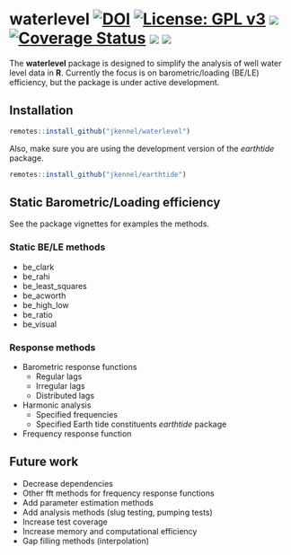 
waterlevel [![DOI](https://zenodo.org/badge/186485037.svg)](https://zenodo.org/badge/latestdoi/186485037) [![License: GPL v3](https://img.shields.io/badge/License-GPLv3-blue.svg)](https://www.gnu.org/licenses/gpl-3.0) [![](https://travis-ci.org/jkennel/waterlevel.svg?branch=master)](https://travis-ci.org/jkennel/waterlevel) [![Coverage Status](https://img.shields.io/codecov/c/github/jkennel/waterlevel/master.svg)](https://codecov.io/github/jkennel/waterlevel?branch=master) [![](https://www.r-pkg.org/badges/version/waterlevel?color=green)](https://cran.r-project.org/package=waterlevel) [![](http://cranlogs.r-pkg.org/badges/grand-total/waterlevel?color=green)](https://cran.r-project.org/package=waterlevel)
=========================================================================================================================================================================================================================================================================================================================================================================================================================================================================================================================================================================================================================================================================================================================================

The **waterlevel** package is designed to simplify the analysis of well water level data in **R**. Currently the focus is on barometric/loading (BE/LE) efficiency, but the package is under active development.

Installation
------------

``` r
remotes::install_github("jkennel/waterlevel")
```

Also, make sure you are using the development version of the *earthtide* package.

``` r
remotes::install_github("jkennel/earthtide")
```

Static Barometric/Loading efficiency
------------------------------------

See the package vignettes for examples the methods.

### Static BE/LE methods

-   be\_clark
-   be\_rahi
-   be\_least\_squares
-   be\_acworth
-   be\_high\_low
-   be\_ratio
-   be\_visual

### Response methods

-   Barometric response functions
    -   Regular lags
    -   Irregular lags
    -   Distributed lags
-   Harmonic analysis
    -   Specified frequencies
    -   Specified Earth tide constituents *earthtide* package
-   Frequency response function

Future work
-----------

-   Decrease dependencies
-   Other fft methods for frequency response functions
-   Add parameter estimation methods
-   Add analysis methods (slug testing, pumping tests)
-   Increase test coverage
-   Increase memory and computational efficiency
-   Gap filling methods (interpolation)
